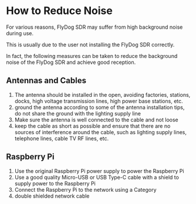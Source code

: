 # How to Reduce Noise

For various reasons, FlyDog SDR may suffer from high background noise during use.

This is usually due to the user not installing the FlyDog SDR correctly.

In fact, the following measures can be taken to reduce the background noise of the FlyDog SDR and achieve good reception.

## Antennas and Cables

 1. The antenna should be installed in the open, avoiding factories, stations, docks, high voltage transmission lines, high power base stations, etc.
 2. ground the antenna according to some of the antenna installation tips, do not share the ground with the lighting supply line
 3. Make sure the antenna is well connected to the cable and not loose
 4. keep the cable as short as possible and ensure that there are no sources of interference around the cable, such as lighting supply lines, telephone lines, cable TV RF lines, etc.

## Raspberry Pi 

 1. Use the original Raspberry Pi power supply to power the Raspberry Pi
 2. Use a good quality Micro-USB or USB Type-C cable with a shield to supply power to the Raspberry Pi
 3. Connect the Raspberry Pi to the network using a Category
 5. double shielded network cable
